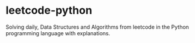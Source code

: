 # leetcode-python
Solving daily, Data Structures and Algorithms from leetcode in the Python programming language with explanations.
